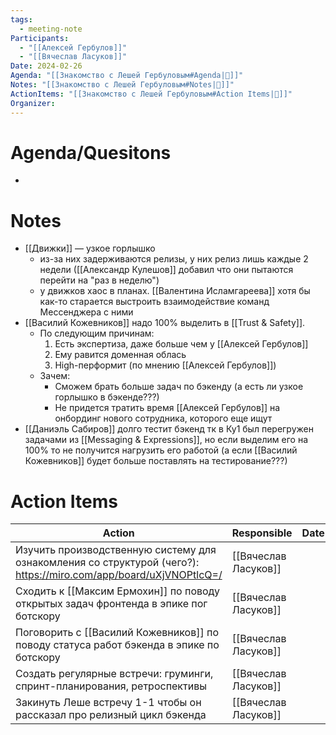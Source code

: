 ```yaml
---
tags:
  - meeting-note
Participants:
  - "[[Алексей Гербулов]]"
  - "[[Вячеслав Ласуков]]"
Date: 2024-02-26
Agenda: "[[Знакомство с Лешей Гербуловым#Agenda|📝]]"
Notes: "[[Знакомство с Лешей Гербуловым#Notes|📝]]"
ActionItems: "[[Знакомство с Лешей Гербуловым#Action Items|📝]]"
Organizer:
---
```

# Agenda/Quesitons
- 
# Notes
- [[Движки]] — узкое горлышко
	- из-за них задерживаются релизы, у них релиз лишь каждые 2 недели ([[Александр Кулешов]] добавил что они пытаются перейти на "раз в неделю")
	- у движков хаос в планах. [[Валентина Исламгареева]] хотя бы как-то старается выстроить взаимодействие команд Мессенджера с ними
- [[Василий Кожевников]] надо 100% выделить в [[Trust & Safety]].
	- По следующим причинам:
		1. Есть экспертиза, даже больше чем у [[Алексей Гербулов]]
		2. Ему равится доменная облась
		3. High-перформит (по мнению [[Алексей Гербулов]])
	- Зачем:
		- Сможем брать больше задач по бэкенду (а есть ли узкое горлышко в бэкенде???)
		- Не придется тратить время [[Алексей Гербулов]] на онбординг нового сотрудника, которого еще ищут
- [[Даниэль Сабиров]] долго тестит бэкенд тк в Ку1 был перегружен задачами из [[Messaging & Expressions]], но если выделим его на 100% то не получится нагрузить его работой (а если [[Василий Кожевников]] будет больше поставлять на тестирование???)
# Action Items
| Action                                                                                                            | Responsible          | Date | Status |
| ----------------------------------------------------------------------------------------------------------------- | -------------------- | ---- | ------ |
| Изучить производственную систему для ознакомления со структурой (чего?): https://miro.com/app/board/uXjVNOPtlcQ=/ | [[Вячеслав Ласуков]] |      |        |
| Сходить к [[Максим Ермохин]] по поводу открытых задач фронтенда в эпике пог ботскору                              | [[Вячеслав Ласуков]] |      |        |
| Поговорить с [[Василий Кожевников]] по поводу статуса работ бэкенда в эпике по ботскору                           | [[Вячеслав Ласуков]] |      |        |
| Создать регулярные встречи: груминги, спринт-планирования, ретроспективы                                          | [[Вячеслав Ласуков]] |      |        |
| Закинуть Леше встречу 1-1 чтобы он рассказал про релизный цикл бэкенда                                            | [[Вячеслав Ласуков]] |      |        |
